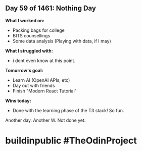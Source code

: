 ## Day 59 of 1461: Nothing Day

**What I worked on:**

- Packing bags for college
- BITS counsellings
- Some data analysis (Playing with data, if I may)

**What I struggled with:**

- i dont even know at this point.

**Tomorrow's goal:**

- Learn AI (OpenAI APIs, etc)
- Day out with friends
- Finish "Modern React Tutorial"

**Wins today:**

- Done with the learning phase of the T3 stack! So fun.

Another day. Another W. Not done yet.

# buildinpublic #TheOdinProject
